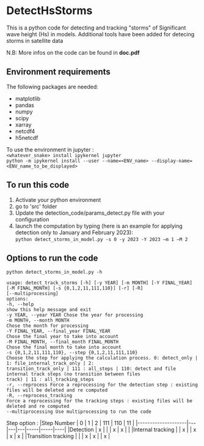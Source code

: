 # DetectHsStorms
This is a python code for detecting and tracking "storms" of Significant wave height (Hs) in models.
Additional tools have been added for detecing storms in satellite data

N.B: More infos on the code can be found in **doc.pdf**


## Environment requirements
The following packages are needed:
- matplotlib
- pandas
- numpy
- scipy
- xarray
- netcdf4
- h5netcdf

To use the environment in jupyter :  
`<whatever_snake> install ipykernel jupyter`  
`python -m ipykernel install --user --name=<ENV_name> --display-name=<ENV_name_to_be_displayed>`

## To run this code 
1) Activate your python environment
2) go to 'src' folder
3) Update the detection_code/params_detect.py file with your configuration
4) launch the computation by typing (here is an example for applying detection only to January and February 2023):  
  `python detect_storms_in_model.py -s 0 -y 2023 -Y 2023 –m 1 –M 2`


## Options to run the code
```
python detect_storms_in_model.py -h

usage: detect_track_storms [-h] [-y YEAR] [-m MONTH] [-Y FINAL_YEAR] [-M FINAL_MONTH] [-s {0,1,2,11,111,110}] [-r] [-R]
[--multiprocessing]
options:
-h, --help
show this help message and exit
-y YEAR, --year YEAR Chose the year for processing
-m MONTH, --month MONTH
Chose the month for processing
-Y FINAL_YEAR, --final_year FINAL_YEAR
Chose the final year to take into account
-M FINAL_MONTH, --final_month FINAL_MONTH
Chose the final month to take into account
-s {0,1,2,11,111,110}, --step {0,1,2,11,111,110}
Choose the step for applying the calculation process. 0: detect_only | 1: file_internal_track_only | 2:
transition_track_only | 111 : all_steps | 110: detect and file internal track steps (no transition between files
track) | 11 : all_tracking_steps
-r, --reprocess Force a reprocessing for the detection step : existing files will be deleted and re computed
-R, --reprocess_tracking
Force a reprocessing for the tracking steps : existing files will be deleted and re computed
--multiprocessing Use multiprocessing to run the code
```
Step option :
|Step Number         | 0 | 1 | 2 | 111 | 110 | 11 |
|--------------------|---|---|---|-----|-----|----|
|Detection           | x |   |   |  x  |  x  |    |
|Internal tracking   |   | x |   |  x  |  x  |  x |
|Transition tracking |   |   | x |  x  |     |  x |
